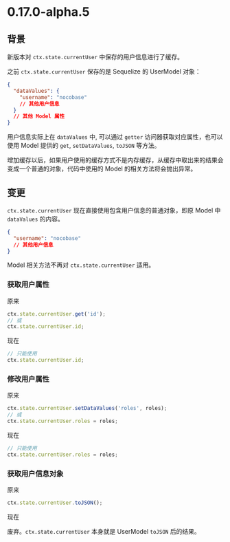 # 0.17.0-alpha.5

## 背景

新版本对 `ctx.state.currentUser` 中保存的用户信息进行了缓存。

之前 `ctx.state.currentUser` 保存的是 Sequelize 的 UserModel 对象：

```json
{
  "dataValues": {
    "username": "nocobase"
    // 其他用户信息
  }
  // 其他 Model 属性
}
```

用户信息实际上在 `dataValues` 中, 可以通过 `getter` 访问器获取对应属性，也可以使用 Model 提供的 `get`, `setDataValues`, `toJSON` 等方法。

增加缓存以后，如果用户使用的缓存方式不是内存缓存，从缓存中取出来的结果会变成一个普通的对象，代码中使用的 Model 的相关方法将会抛出异常。

## 变更

`ctx.state.currentUser` 现在直接使用包含用户信息的普通对象，即原 Model 中 `dataValues` 的内容。

```json
{
  "username": "nocobase"
  // 其他用户信息
}
```

Model 相关方法不再对 `ctx.state.currentUser` 适用。

### 获取用户属性

原来

```ts
ctx.state.currentUser.get('id');
// 或
ctx.state.currentUser.id;
```

现在

```ts
// 只能使用
ctx.state.currentUser.id;
```

### 修改用户属性

原来

```ts
ctx.state.currentUser.setDataValues('roles', roles);
// 或
ctx.state.currentUser.roles = roles;
```

现在

```ts
// 只能使用
ctx.state.currentUser.roles = roles;
```

### 获取用户信息对象

原来

```ts
ctx.state.currentUser.toJSON();
```

现在

废弃。`ctx.state.currentUser` 本身就是 UserModel `toJSON` 后的结果。
